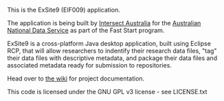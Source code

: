 This is the ExSite9 (EIF009) application.

The application is being built by [Intersect Australia](http://www.intersect.org.au/) for the [Australian National Data Service](http://www.ands.org.au) as part of the Fast Start program.

ExSite9 is a cross-platform Java desktop application, built using Eclipse RCP, that will allow researchers to indentify their research data files, "tag" their data files with descriptive metadata, and package their data files and associated metadata ready for submission to repositories.

Head over to [the wiki](https://github.com/IntersectAustralia/exsite9/wiki) for project documentation.

This code is licensed under the GNU GPL v3 license - see LICENSE.txt

